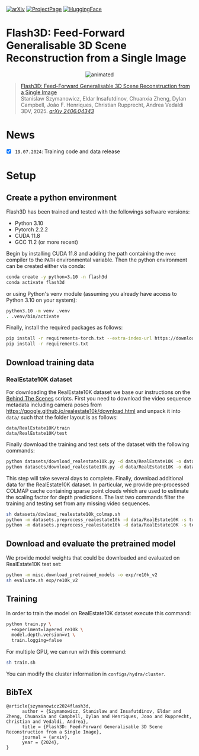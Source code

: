 [![arXiv](https://img.shields.io/badge/arXiv-2406.04343-blue?logo=arxiv&color=%23B31B1B)](https://arxiv.org/abs/2406.04343)
[![ProjectPage](https://img.shields.io/badge/Project_Page-Flash3D-blue)](https://www.robots.ox.ac.uk/~vgg/research/flash3d/)
[![HuggingFace](https://img.shields.io/badge/%F0%9F%A4%97%20HuggingFace-Demo-yellow)](https://huggingface.co/spaces/szymanowiczs/flash3d) 


# Flash3D: Feed-Forward Generalisable 3D Scene Reconstruction from a Single Image


<p align="center">
  <img src="assets/teaser_video.gif" alt="animated" />
</p>

> [Flash3D: Feed-Forward Generalisable 3D Scene Reconstruction from a Single Image](https://www.robots.ox.ac.uk/~vgg/research/flash3d/)  
> Stanislaw Szymanowicz, Eldar Insafutdinov, Chuanxia Zheng, Dylan Campbell, João F. Henriques, Christian Rupprecht, Andrea Vedaldi
> 3DV, 2025.
> *[arXiv 2406.04343](https://arxiv.org/pdf/2406.04343.pdf)*  

# News
- [x] `19.07.2024`: Training code and data release

# Setup

## Create a python environment

Flash3D has been trained and tested with the followings software versions:

- Python 3.10
- Pytorch 2.2.2
- CUDA 11.8
- GCC 11.2 (or more recent)

Begin by installing CUDA 11.8 and adding the path containing the `nvcc` compiler to the `PATH` environmental variable.
Then the python environment can be created either via conda:

```sh
conda create -y python=3.10 -n flash3d
conda activate flash3d
```

or using Python's venv module (assuming you already have access to Python 3.10 on your system):

```sh
python3.10 -m venv .venv
. .venv/bin/activate
```

Finally, install the required packages as follows:

```sh
pip install -r requirements-torch.txt --extra-index-url https://download.pytorch.org/whl/cu118
pip install -r requirements.txt
```

## Download training data

### RealEstate10K dataset

For downloading the RealEstate10K dataset we base our instructions on the [Behind The Scenes](https://github.com/Brummi/BehindTheScenes/tree/main?tab=readme-ov-file#-datasets) scripts.
First you need to download the video sequence metadata including camera poses from https://google.github.io/realestate10k/download.html and unpack it into `data/` such that the folder layout is as follows:

```
data/RealEstate10K/train
data/RealEstate10K/test
```

Finally download the training and test sets of the dataset with the following commands:

```sh
python datasets/download_realestate10k.py -d data/RealEstate10K -o data/RealEstate10K -m train
python datasets/download_realestate10k.py -d data/RealEstate10K -o data/RealEstate10K -m test
```

This step will take several days to complete. Finally, download additional data for the RealEstate10K dataset.
In particular, we provide pre-processed COLMAP cache containing sparse point clouds which are used to estimate the scaling factor for depth predictions.
The last two commands filter the training and testing set from any missing video sequences.

```sh
sh datasets/dowload_realestate10k_colmap.sh
python -m datasets.preprocess_realestate10k -d data/RealEstate10K -s train
python -m datasets.preprocess_realestate10k -d data/RealEstate10K -s test
```

## Download and evaluate the pretrained model

We provide model weights that could be downloaded and evaluated on RealEstate10K test set:

```sh
python -m misc.download_pretrained_models -o exp/re10k_v2
sh evaluate.sh exp/re10k_v2
```

## Training

In order to train the model on RealEstate10K dataset execute this command:
```sh
python train.py \
  +experiment=layered_re10k \
  model.depth.version=v1 \
  train.logging=false 
```

For multiple GPU, we can run with this command:
```sh
sh train.sh
```
You can modify the cluster information in ```configs/hydra/cluster```.


## BibTeX
```
@article{szymanowicz2024flash3d,
      author = {Szymanowicz, Stanislaw and Insafutdinov, Eldar and Zheng, Chuanxia and Campbell, Dylan and Henriques, Joao and Rupprecht, Christian and Vedaldi, Andrea},
      title = {Flash3D: Feed-Forward Generalisable 3D Scene Reconstruction from a Single Image},
      journal = {arxiv},
      year = {2024},
}
```




